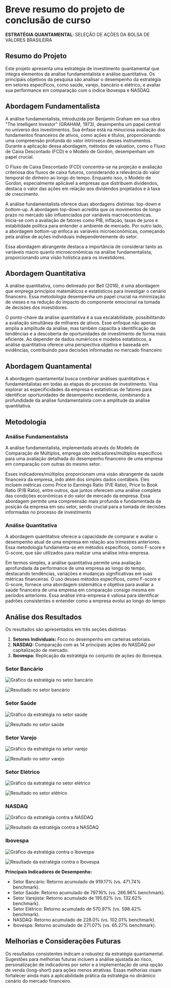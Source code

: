 # Breve resumo do projeto de conclusão de curso 
**ESTRATÉGIA QUANTAMENTAL**: SELEÇÃO DE AÇÕES DA BOLSA DE VALORES BRASILEIRA

## Resumo do Projeto

Este projeto apresenta uma estratégia de investimento quantamental que integra elementos da análise fundamentalista e análise quantitativa. Os principais objetivos da pesquisa são analisar o desempenho da estratégia em setores específicos, como saúde, varejo, bancário e elétrico, e avaliar sua performance em comparação com o índice Ibovespa e NASDAQ.

## Abordagem Fundamentalista

A análise fundamentalista, introduzida por Benjamin Graham em sua obra "The Intelligent Investor" (GRAHAM, 1973), desempenha um papel central no universo dos investimentos. Sua ênfase está na minuciosa avaliação dos fundamentos financeiros de ativos, como ações e títulos, proporcionando uma compreensão profunda do valor intrínseco desses instrumentos. Durante a aplicação dessa abordagem, métodos de valuation, como o Fluxo de Caixa Descontado (FCD) e o Modelo de Gordon, desempenham um papel crucial.

O Fluxo de Caixa Descontado (FCD) concentra-se na projeção e avaliação criteriosa dos fluxos de caixa futuros, considerando a relevância do valor temporal do dinheiro ao longo do tempo. Enquanto isso, o Modelo de Gordon, especialmente aplicável a empresas que distribuem dividendos, destaca o valor das ações em relação aos dividendos projetados e à taxa de crescimento.

A análise fundamentalista oferece duas abordagens distintas: top-down e bottom-up. A abordagem top-down acredita que os movimentos de longo prazo no mercado são influenciados por variáveis macroeconômicas. Inicia-se com a avaliação de fatores como PIB, inflação, taxas de juros e estabilidade política para entender o ambiente de mercado. Por outro lado, a abordagem bottom-up enfoca as variáveis microeconômicas, começando pela análise de ações individuais independentemente do setor.

Essa abordagem abrangente destaca a importância de considerar tanto as variáveis macro quanto microeconômicas na análise fundamentalista, proporcionando uma visão holística para os investidores.
## Abordagem Quantitativa

A análise quantitativa, como delineado por Bell (2016), é uma abordagem que emprega princípios matemáticos e estatísticos para investigar o cenário financeiro. Essa metodologia desempenha um papel crucial na minimização de vieses e na redução do impacto do componente emocional na tomada de decisões dos investidores.

O ponto-chave da análise quantitativa é a sua escalabilidade, possibilitando a avaliação simultânea de milhares de ativos. Esse enfoque não apenas amplia a amplitude da análise, mas também capacita a identificação de tendências e a descoberta de oportunidades de investimento de forma mais eficiente. Ao depender de dados numéricos e modelos estatísticos, a análise quantitativa oferece uma perspectiva objetiva e baseada em evidências, contribuindo para decisões informadas no mercado financeiro

## Abordagem Quantamental

A abordagem quantamental busca combinar análises quantitativas e fundamentalistas em todas as etapas do processo de investimento. Visa explorar as especificidades da empresa e estatísticas de fatores para identificar oportunidades de desempenho excedente, combinando a profundidade da análise fundamentalista com a amplitude da análise quantitativa.

## Metodologia

### Análise Fundamentalista

A análise fundamentalista, implementada através do Modelo de Comparação de Múltiplos, emprega oito indicadores/múltiplos específicos para uma avaliação detalhada do desempenho financeiro de uma empresa em comparação com outras do mesmo setor.

Esses indicadores/múltiplos proporcionam uma visão abrangente da saúde financeira da empresa, indo além dos simples dados contábeis. Eles incluem métricas como Price to Earnings Ratio (P/E Ratio), Price to Book Ratio (P/B Ratio), entre outros, que juntos oferecem uma análise completa das condições econômicas e do valor de mercado da empresa. Essa abordagem permite uma compreensão mais profunda e fundamentada da posição da empresa em seu setor, sendo crucial para a tomada de decisões informadas no processo de investimento
### Análise Quantitativa

A abordagem quantitativa oferece a capacidade de comparar e avaliar o desempenho atual de uma empresa em relação aos trimestres anteriores. Essa metodologia fundamenta-se em métodos específicos, como F-score e G-score, que são utilizados para realizar uma análise intra-empresa.

Em termos simples, a análise quantitativa permite uma avaliação aprofundada da performance de uma empresa ao longo do tempo, destacando tendências, variações e mudanças significativas em suas métricas financeiras. O uso desses métodos específicos, como F-score e G-score, fornece uma abordagem sistemática e objetiva para avaliar a saúde financeira de uma empresa em comparação consigo mesma em períodos anteriores. Essa análise intra-empresa é valiosa para identificar padrões consistentes e entender como a empresa evolui ao longo do tempo
## Análise dos Resultados

Os resultados são apresentados em três seções distintas:

1. **Setores Individuais:** Foco no desempenho em carteiras setoriais.
2. **NASDAQ:** Comparação com as 14 principais ações do NASDAQ por capitalização de mercado.
3. **Ibovespa:** Replicação da estratégia no conjunto de ações do Ibovespa.

### Setor Bancário
![Gráfico da estratégia no setor bancário](Rascunho/estrategia_banco1.png)

![Resultado no setor bancário](Rascunho/estrategia_banco2.png)

### Setor Saúde
![Gráfico da estratégia no setor saúde](Rascunho/estrategia_saude1.png)

![Resultado no setor saúde](Rascunho/estrategia_saude2.png)

### Setor Varejo
![Gráfico da estratégia no setor varejo](Rascunho/varejo_otim1.png)

![Resultado no setor varejo](Rascunho/varejo_otim2.png)

### Setor Elétrico
![Gráfico da estratégia no setor elétrico](Rascunho/eletrica_otim1.png)

![Resultado no setor elétrico](Rascunho/eletrica_otim2.png)

### NASDAQ
![Gráfico da estratégia contra a NASDAQ](Rascunho/nasdaq1.png)

![Resultado da estratégia contra a NASDAQ](Rascunho/nasdaq2.png)

### Ibovespa
![Gráfico da estratégia contra o Ibovespa](Rascunho/ibovespa1.png)

![Resultado da estratégia contra o Ibovespa](Rascunho/ibovespa2.png)


**Principais Indicadores de Desempenho:**
- Setor Bancário: Retorno acumulado de 919.17% (vs. 471.74% benchmark).
- Setor Saúde: Retorno acumulado de 797.16% (vs. 266.96% benchmark).
- Setor Varejista: Retorno acumulado de 195.62% (vs. 132.62% benchmark).
- Setor Elétrico: Retorno acumulado de 570.97% (vs. 598.42% benchmark).
- NASDAQ: Retorno acumulado de 228.0% (vs. 102.01% benchmark).
- Ibovespa: Retorno acumulado de 271.07% (vs. 65.27% benchmark).

## Melhorias e Considerações Futuras

Os resultados consistentes indicam a robustez da estratégia quantamental. Sugestões para melhorias futuras incluem a análise ajustada ao risco, personalização de indicadores por setor e a implementação de uma opção de venda (long-short) para ações menos atrativas. Essas melhorias visam fortalecer ainda mais a aplicabilidade prática da estratégia no dinâmico cenário do mercado financeiro.
